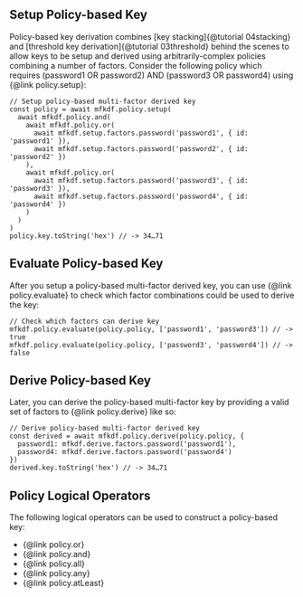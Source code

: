 ## Setup Policy-based Key

Policy-based key derivation combines [key stacking]{@tutorial 04stacking} and [threshold key derivation]{@tutorial 03threshold} behind the scenes to allow keys to be setup and derived using arbitrarily-complex policies combining a number of factors. Consider the following policy which requires (password1 OR password2) AND (password3 OR password4) using {@link policy.setup}:

```
// Setup policy-based multi-factor derived key
const policy = await mfkdf.policy.setup(
  await mfkdf.policy.and(
    await mfkdf.policy.or(
      await mfkdf.setup.factors.password('password1', { id: 'password1' }),
      await mfkdf.setup.factors.password('password2', { id: 'password2' })
    ),
    await mfkdf.policy.or(
      await mfkdf.setup.factors.password('password3', { id: 'password3' }),
      await mfkdf.setup.factors.password('password4', { id: 'password4' })
    )
  )
)
policy.key.toString('hex') // -> 34…71
```

## Evaluate Policy-based Key

After you setup a policy-based multi-factor derived key, you can use {@link policy.evaluate} to check which factor combinations could be used to derive the key:

```
// Check which factors can derive key
mfkdf.policy.evaluate(policy.policy, ['password1', 'password3']) // -> true
mfkdf.policy.evaluate(policy.policy, ['password3', 'password4']) // -> false
```

## Derive Policy-based Key

Later, you can derive the policy-based multi-factor key by providing a valid set of factors to {@link policy.derive} like so:

```
// Derive policy-based multi-factor derived key
const derived = await mfkdf.policy.derive(policy.policy, {
  password1: mfkdf.derive.factors.password('password1'),
  password4: mfkdf.derive.factors.password('password4')
})
derived.key.toString('hex') // -> 34…71
```

## Policy Logical Operators

The following logical operators can be used to construct a policy-based key:

- {@link policy.or}
- {@link policy.and}
- {@link policy.all}
- {@link policy.any}
- {@link policy.atLeast}
